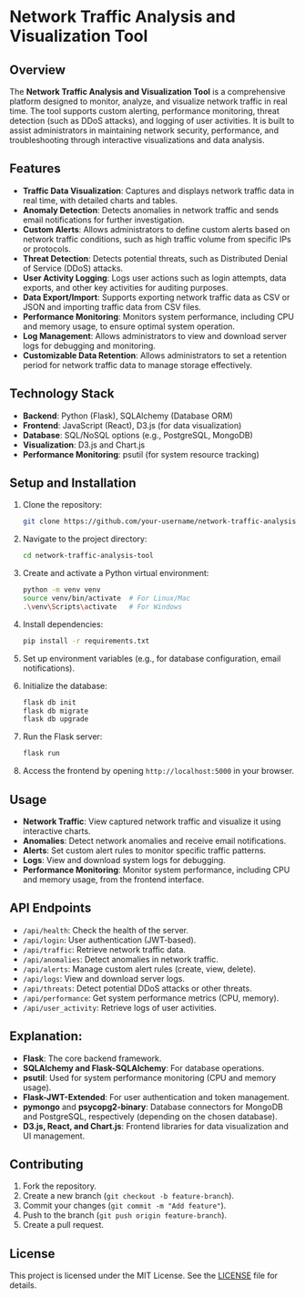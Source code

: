 # Network Traffic Analysis and Visualization Tool

## Overview

The **Network Traffic Analysis and Visualization Tool** is a comprehensive platform designed to monitor, analyze, and visualize network traffic in real time. The tool supports custom alerting, performance monitoring, threat detection (such as DDoS attacks), and logging of user activities. It is built to assist administrators in maintaining network security, performance, and troubleshooting through interactive visualizations and data analysis.

## Features

- **Traffic Data Visualization**: Captures and displays network traffic data in real time, with detailed charts and tables.
- **Anomaly Detection**: Detects anomalies in network traffic and sends email notifications for further investigation.
- **Custom Alerts**: Allows administrators to define custom alerts based on network traffic conditions, such as high traffic volume from specific IPs or protocols.
- **Threat Detection**: Detects potential threats, such as Distributed Denial of Service (DDoS) attacks.
- **User Activity Logging**: Logs user actions such as login attempts, data exports, and other key activities for auditing purposes.
- **Data Export/Import**: Supports exporting network traffic data as CSV or JSON and importing traffic data from CSV files.
- **Performance Monitoring**: Monitors system performance, including CPU and memory usage, to ensure optimal system operation.
- **Log Management**: Allows administrators to view and download server logs for debugging and monitoring.
- **Customizable Data Retention**: Allows administrators to set a retention period for network traffic data to manage storage effectively.

## Technology Stack

- **Backend**: Python (Flask), SQLAlchemy (Database ORM)
- **Frontend**: JavaScript (React), D3.js (for data visualization)
- **Database**: SQL/NoSQL options (e.g., PostgreSQL, MongoDB)
- **Visualization**: D3.js and Chart.js
- **Performance Monitoring**: psutil (for system resource tracking)

## Setup and Installation

1. Clone the repository:
   ```bash
   git clone https://github.com/your-username/network-traffic-analysis-tool.git
   ```

2. Navigate to the project directory:
   ```bash
   cd network-traffic-analysis-tool
   ```

3. Create and activate a Python virtual environment:
   ```bash
   python -m venv venv
   source venv/bin/activate  # For Linux/Mac
   .\venv\Scripts\activate   # For Windows
   ```

4. Install dependencies:
   ```bash
   pip install -r requirements.txt
   ```

5. Set up environment variables (e.g., for database configuration, email notifications).

6. Initialize the database:
   ```bash
   flask db init
   flask db migrate
   flask db upgrade
   ```

7. Run the Flask server:
   ```bash
   flask run
   ```

8. Access the frontend by opening `http://localhost:5000` in your browser.

## Usage

- **Network Traffic**: View captured network traffic and visualize it using interactive charts.
- **Anomalies**: Detect network anomalies and receive email notifications.
- **Alerts**: Set custom alert rules to monitor specific traffic patterns.
- **Logs**: View and download system logs for debugging.
- **Performance Monitoring**: Monitor system performance, including CPU and memory usage, from the frontend interface.

## API Endpoints

- `/api/health`: Check the health of the server.
- `/api/login`: User authentication (JWT-based).
- `/api/traffic`: Retrieve network traffic data.
- `/api/anomalies`: Detect anomalies in network traffic.
- `/api/alerts`: Manage custom alert rules (create, view, delete).
- `/api/logs`: View and download server logs.
- `/api/threats`: Detect potential DDoS attacks or other threats.
- `/api/performance`: Get system performance metrics (CPU, memory).
- `/api/user_activity`: Retrieve logs of user activities.

## **Explanation:**
- **Flask**: The core backend framework.
- **SQLAlchemy and Flask-SQLAlchemy**: For database operations.
- **psutil**: Used for system performance monitoring (CPU and memory usage).
- **Flask-JWT-Extended**: For user authentication and token management.
- **pymongo** and **psycopg2-binary**: Database connectors for MongoDB and PostgreSQL, respectively (depending on the chosen database).
- **D3.js, React, and Chart.js**: Frontend libraries for data visualization and UI management.

## Contributing

1. Fork the repository.
2. Create a new branch (`git checkout -b feature-branch`).
3. Commit your changes (`git commit -m "Add feature"`).
4. Push to the branch (`git push origin feature-branch`).
5. Create a pull request.

## License

This project is licensed under the MIT License. See the [LICENSE](LICENSE) file for details.

